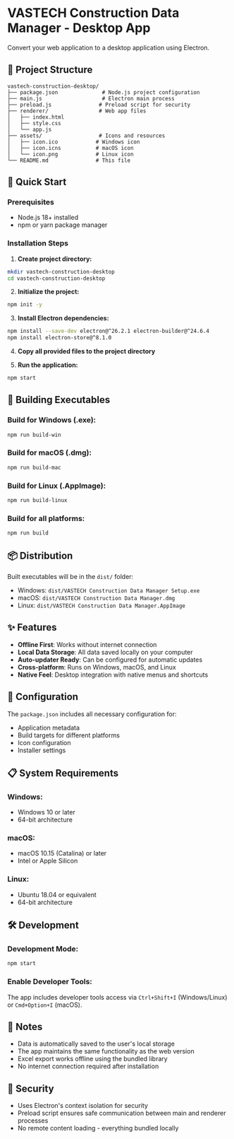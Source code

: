 # VASTECH Construction Data Manager - Desktop App

Convert your web application to a desktop application using Electron.

## 📁 Project Structure

```
vastech-construction-desktop/
├── package.json              # Node.js project configuration
├── main.js                   # Electron main process
├── preload.js               # Preload script for security
├── renderer/                # Web app files
│   ├── index.html
│   ├── style.css
│   └── app.js
├── assets/                  # Icons and resources
│   ├── icon.ico            # Windows icon
│   ├── icon.icns           # macOS icon
│   └── icon.png            # Linux icon
└── README.md               # This file
```

## 🚀 Quick Start

### Prerequisites
- Node.js 18+ installed
- npm or yarn package manager

### Installation Steps

1. **Create project directory:**
```bash
mkdir vastech-construction-desktop
cd vastech-construction-desktop
```

2. **Initialize the project:**
```bash
npm init -y
```

3. **Install Electron dependencies:**
```bash
npm install --save-dev electron@^26.2.1 electron-builder@^24.6.4
npm install electron-store@^8.1.0
```

4. **Copy all provided files to the project directory**

5. **Run the application:**
```bash
npm start
```

## 🔨 Building Executables

### Build for Windows (.exe):
```bash
npm run build-win
```

### Build for macOS (.dmg):
```bash
npm run build-mac
```

### Build for Linux (.AppImage):
```bash
npm run build-linux
```

### Build for all platforms:
```bash
npm run build
```

## 📦 Distribution

Built executables will be in the `dist/` folder:
- Windows: `dist/VASTECH Construction Data Manager Setup.exe`
- macOS: `dist/VASTECH Construction Data Manager.dmg`
- Linux: `dist/VASTECH Construction Data Manager.AppImage`

## ✨ Features

- **Offline First**: Works without internet connection
- **Local Data Storage**: All data saved locally on your computer
- **Auto-updater Ready**: Can be configured for automatic updates
- **Cross-platform**: Runs on Windows, macOS, and Linux
- **Native Feel**: Desktop integration with native menus and shortcuts

## 🔧 Configuration

The `package.json` includes all necessary configuration for:
- Application metadata
- Build targets for different platforms
- Icon configuration
- Installer settings

## 📋 System Requirements

### Windows:
- Windows 10 or later
- 64-bit architecture

### macOS:
- macOS 10.15 (Catalina) or later
- Intel or Apple Silicon

### Linux:
- Ubuntu 18.04 or equivalent
- 64-bit architecture

## 🛠️ Development

### Development Mode:
```bash
npm start
```

### Enable Developer Tools:
The app includes developer tools access via `Ctrl+Shift+I` (Windows/Linux) or `Cmd+Option+I` (macOS).

## 📝 Notes

- Data is automatically saved to the user's local storage
- The app maintains the same functionality as the web version
- Excel export works offline using the bundled library
- No internet connection required after installation

## 🔐 Security

- Uses Electron's context isolation for security
- Preload script ensures safe communication between main and renderer processes
- No remote content loading - everything bundled locally